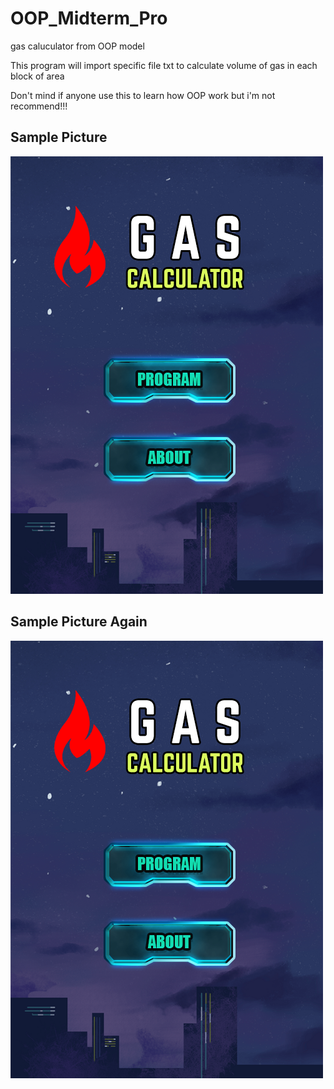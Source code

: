 # OOP_Midterm_Pro
gas caluculator from OOP model

This program will import specific file txt 
to calculate volume of gas in each block of area

Don't mind if anyone use this to learn how OOP work
but i'm not recommend!!!
## Sample Picture
![alt text](final/finui.png) 
## Sample Picture Again
![alt text](FinalGasAss/finui.png) 